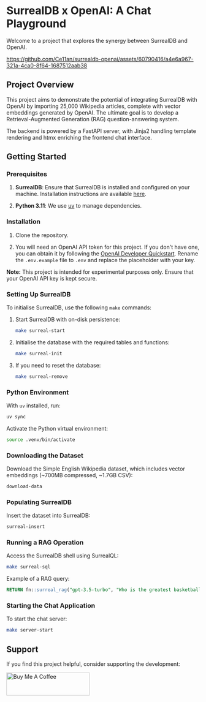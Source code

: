# SurrealDB x OpenAI: A Chat Playground

Welcome to a project that explores the synergy between SurrealDB and OpenAI.

https://github.com/Ce11an/surrealdb-openai/assets/60790416/a4e6a967-321a-4ca0-8f64-1687512aab38

## Project Overview

This project aims to demonstrate the potential of integrating SurrealDB with OpenAI by importing 25,000 Wikipedia articles, complete with vector embeddings generated by OpenAI. The ultimate goal is to develop a Retrieval-Augmented Generation (RAG) question-answering system.

The backend is powered by a FastAPI server, with Jinja2 handling template rendering and htmx enriching the frontend chat interface.

## Getting Started

### Prerequisites

1. **SurrealDB**: Ensure that SurrealDB is installed and configured on your machine. Installation instructions are available [here](https://surrealdb.com/install).

2. **Python 3.11**: We use [uv](https://docs.astral.sh/uv/) to manage dependencies.

### Installation

1. Clone the repository.

2. You will need an OpenAI API token for this project. If you don't have one, you can obtain it by following the [OpenAI Developer Quickstart](https://platform.openai.com/docs/quickstart). Rename the `.env.example` file to `.env` and replace the placeholder with your key.

**Note:** This project is intended for experimental purposes only. Ensure that your OpenAI API key is kept secure.

### Setting Up SurrealDB

To initialise SurrealDB, use the following `make` commands:

1. Start SurrealDB with on-disk persistence:

   ```bash
   make surreal-start
   ```

2. Initialise the database with the required tables and functions:

   ```bash
   make surreal-init
   ```

3. If you need to reset the database:

   ```bash
   make surreal-remove
   ```

### Python Environment

With `uv` installed, run:

```bash
uv sync
```

Activate the Python virtual environment:

```bash
source .venv/bin/activate
```

### Downloading the Dataset

Download the Simple English Wikipedia dataset, which includes vector embeddings (~700MB compressed, ~1.7GB CSV):

```bash
download-data
```

### Populating SurrealDB

Insert the dataset into SurrealDB:

```bash
surreal-insert
```

### Running a RAG Operation

Access the SurrealDB shell using SurrealQL:

```bash
make surreal-sql
```

Example of a RAG query:

```sql
RETURN fn::surreal_rag("gpt-3.5-turbo", "Who is the greatest basketball player of all time?", 0.85, 0.5);
```

### Starting the Chat Application

To start the chat server:

```bash
make server-start
```

## Support

If you find this project helpful, consider supporting the development:

<a href="https://www.buymeacoffee.com/ce11an" target="_blank"><img src="https://cdn.buymeacoffee.com/buttons/v2/default-yellow.png" alt="Buy Me A Coffee" style="height: 60px !important;width: 217px !important;" ></a>

